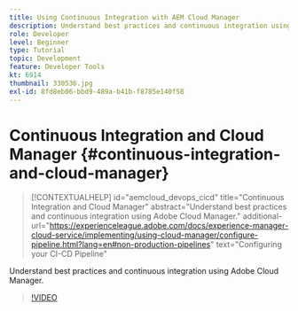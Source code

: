 ```yaml
---
title: Using Continuous Integration with AEM Cloud Manager
description: Understand best practices and continuous integration using Adobe Cloud Manager.
role: Developer
level: Beginner
type: Tutorial
topic: Development
feature: Developer Tools
kt: 6914
thumbnail: 330536.jpg
exl-id: 8fd8eb06-bbd9-489a-b41b-f8785e140f58
---
```

# Continuous Integration and Cloud Manager {#continuous-integration-and-cloud-manager}

>[!CONTEXTUALHELP]
>id="aemcloud_devops_cicd"
>title="Continuous Integration and Cloud Manager"
>abstract="Understand best practices and continuous integration using Adobe Cloud Manager."
>additional-url="https://experienceleague.adobe.com/docs/experience-manager-cloud-service/implementing/using-cloud-manager/configure-pipeline.html?lang=en#non-production-pipelines" text="Configuring your CI-CD Pipeline"

Understand best practices and continuous integration using Adobe Cloud Manager.

>[!VIDEO](https://video.tv.adobe.com/v/330536/?quality=12&learn=on)
